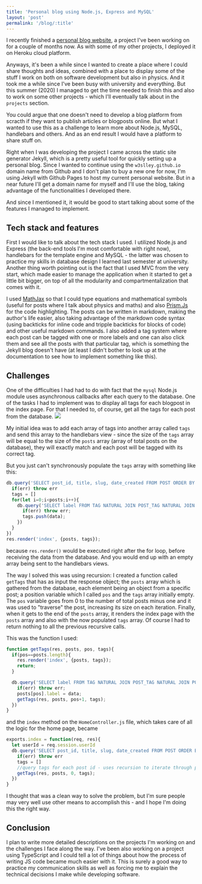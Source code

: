 ```yaml
---
title: 'Personal blog using Node.js, Express and MySQL'
layout: 'post'
permalink: '/blog/:title'
---
```

I recently finished a [personal blog website](https://w3slley-blog.herokuapp.com/), a project I've been working on for a couple of months now. As with some of my other projects, I deployed it on Heroku cloud platform.

Anyways, it's been a while since I wanted to create a place where I could share thoughts and ideas, combined with a place to display some of the stuff I work on both on software development but also in physics. And it took me a while since I've been busy with university and everything. But this summer (2020) I managed to get the time needed to finish this and also to work on some other projects - which I'll eventually talk about in the `projects` section. 

You could argue that one doesn't need to develop a blog platform from scracth if they want to publish articles or blogposts online. But what I wanted to use this as a challenge to learn more about Node.js, MySQL, handlebars and others. And as an end result I would have a platform to share stuff on. 

Right when I was developing the project I came across the static site generator Jekyll, which is a pretty useful tool for quickly setting up a personal blog. Since I wanted to continue using the `w3slley.github.io` domain name from Github and I don't plan to buy a new one for now, I'm using Jekyll with Github Pages to host my current personal website. But in a near future I'll get a domain name for myself and I'll use the blog, taking advantage of the functionalities I developed there. 

And since I mentioned it, it would be good to start talking about some of the features I managed to implement.

## Tech stack and features

First I would like to talk about the tech stack I used. I utilized Node.js and Express (the back-end tools I'm most comfortable with right now), handlebars for the template engine and MySQL - the latter was chosen to practice my skills in database design I learned last semester at university. Another thing worth pointing out is the fact that I used MVC from the very start, which made easier to manage the application when it started to get a little bit bigger, on top of all the modularity and compartmentalization that comes with it.

I used [MathJax](https://github.com/mathjax/MathJax) so that I could type equations and mathematical symbols (useful for posts where I talk about physics and maths) and also [Prism.Js](https://prismjs.com) for the code highlighting. The posts can be written in markdown, making the author's life easier, also taking advantage of the markdown code syntax (using backticks for inline code and tripple backticks for blocks of code) and other useful markdown commands. I also added a tag system where each post can be tagged with one or more labels and one can also click them and see all the posts with that particular tag, which is something the Jekyll blog doesn't have (at least I didn't bother to look up at the documentation to see how to implement something like this). 

## Challenges

One of the difficulties I had had to do with fact that the `mysql` Node.js module uses asynchronous callbacks after each query to the database. One of the tasks I had to implement was to display all tags for each blogpost in the index page. For that I needed to, of course, get all the tags for each post from the database.
![](https://imgur.com/ues5KvY.png)

 My initial idea was to add each array of tags into another array called `tags` and send this array to the handlebars view - since the size of the `tags` array will be equal to the size of the `posts` array (array of total posts on the database), they will exactly match and each post will be tagged with its correct tag.

But you just can't synchronously populate the `tags` array with something like this:
```javascript
db.query('SELECT post_id, title, slug, date_created FROM POST ORDER BY date_created DESC', (err, posts)=>{
  if(err) throw err
  tags = []
  for(let i=0;i<posts;i++){
    db.query('SELECT label FROM TAG NATURAL JOIN POST_TAG NATURAL JOIN POST WHERE post_id=?',posts.post_id,(err, data)=>{
      if(err) throw err;
      tags.push(data);
    })
  }
})
res.render('index', {posts, tags});

```
because `res.render()` would be executed right after the for loop, before receiving the data from the database. And you would end up with an empty array being sent to the handlebars views.

The way I solved this was using recursion: I created a function called `getTags` that has as input the response object; the `posts` array which is gathered from the database, each element being an object from a specific post; a position variable which I called `pos` and the `tags` array initially empty. The `pos` variable goes from 0 to the number of total posts minus one and it was used to "traverse" the post, increasing its size on each iteration. Finally, when it gets to the end of the `posts` array, it renders the index page with the `posts` array and also with the now populated `tags` array. Of course I had to return nothing to all the previous recursive calls.

This was the function I used:

```javascript
function getTags(res, posts, pos, tags){
  if(pos==posts.length){
    res.render('index', {posts, tags});
    return;
  }

  db.query('SELECT label FROM TAG NATURAL JOIN POST_TAG NATURAL JOIN POST WHERE post_id=?',posts[pos].post_id,(err, data)=>{
    if(err) throw err;
    posts[pos].label = data;
    getTags(res, posts, pos+1, tags);
  })
}
```

and the `index` method on the `HomeController.js` file, which takes care of all the logic for the home page, became

```javascript
exports.index = function(req, res){
  let userId = req.session.userId
  db.query('SELECT post_id, title, slug, date_created FROM POST ORDER BY date_created DESC', (err, posts)=>{
    if(err) throw err
    tags = []
    //query tags for each post id - uses recursion to iterate through posts and then render page
    getTags(res, posts, 0, tags);
  })
}
```
I thought that was a clean way to solve the problem, but I'm sure people may very well use other means to accomplish this - and I hope I'm doing this the right way.

## Conclusion

I plan to write more detailed descriptions on the projects I'm working on and the challenges I face along the way. I've been also working on a project using TypeScript and I could tell a lot of things about how the process of writing JS code became much easier with it. This is surely a good way to practice my communication skills as well as forcing me to explain the technical decisions I make while developing software.
